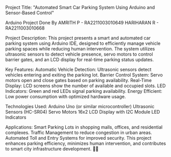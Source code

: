 Project Title: "Automated Smart Car Parking System Using Arduino and Sensor-Based Control"

Arduino Project
Done By 
AMRITH P - RA2211003010649
HARIHARAN R - RA2211003010668
 

Project Description:
This project presents a smart and automated car parking system using Arduino IDE, designed to efficiently manage vehicle parking spaces while reducing human intervention. The system utilizes ultrasonic sensors to detect vehicle presence, servo motors to control barrier gates, and an LCD display for real-time parking status updates.

Key Features:
Automatic Vehicle Detection: Ultrasonic sensors detect vehicles entering and exiting the parking lot.
Barrier Control System: Servo motors open and close gates based on parking availability.
Real-Time Display: LCD screens show the number of available and occupied slots.
LED Indicators: Green and red LEDs signal parking availability.
Energy Efficient: Low power consumption with optimized hardware usage.

Technologies Used:
Arduino Uno (or similar microcontroller)
Ultrasonic Sensors (HC-SR04)
Servo Motors
16x2 LCD Display with I2C Module
LED Indicators

Applications:
Smart Parking Lots in shopping malls, offices, and residential complexes.
Traffic Management to reduce congestion in urban areas.
Automated Toll and Entry Systems for improved security.
This project enhances parking efficiency, minimizes human intervention, and contributes to smart city infrastructure development. 🚗🔧
